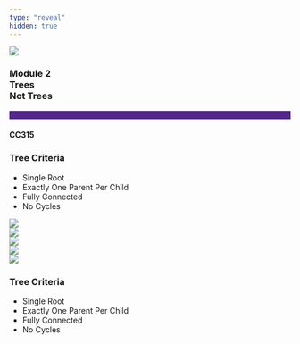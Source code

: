 ```yaml
---
type: "reveal"
hidden: true
---
```


<section>
<img class="stretch plain" src="/cc315/images/0/core-logo-on-white.png">
<h3> Module 2 <br> Trees <br> Not Trees</h3>
<hr style="height:15px;color:512888;background-color:512888;">
<h4>CC315</h4>
</section>

<section>
<h3> Tree Criteria </h3>
<ul>
<li> Single Root </li>
<li> Exactly One Parent Per Child </li>
<li> Fully Connected </li>
<li> No Cycles </li>
</ul>
</section>

<section>
<img class="stretch plain" src="/cc315/images/2/315_2.3_tree_2root.svg">
</section>

<section>
<img class="stretch plain" src="/cc315/images/2/315_2.3_tree_2rootfix.svg">
</section>

<section>
<img class="stretch plain" src="/cc315/images/2/315_2.3_tree_legal.svg">
</section>

<section>
<img class="stretch plain" src="/cc315/images/2/315_2.3_tree_cycle.svg">
</section>

<section>
<img class="stretch plain" src="/cc315/images/2/315_2.3_tree_cyclefix.svg">
</section>

<section>
<h3> Tree Criteria </h3>
<ul>
<li> Single Root </li>
<li> Exactly One Parent Per Child </li>
<li> Fully Connected </li>
<li> No Cycles </li>
</ul>
</section>
